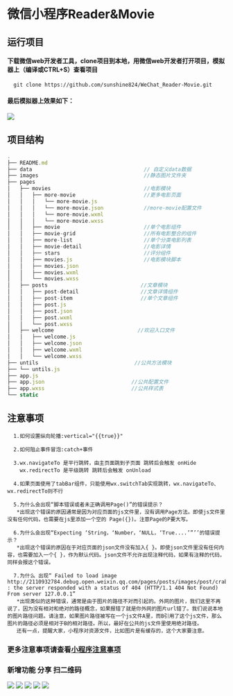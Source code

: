 微信小程序Reader&Movie 
===================================  
   
运行项目
-----------------------------------  
 #### 下载微信web开发者工具，clone项目到本地，用微信web开发者打开项目，模拟器上（编译或CTRL+S）查看项目
      git clone https://github.com/sunshine824/WeChat_Reader-Movie.git
 #### 最后模拟器上效果如下：
  ![](https://github.com/sunshine824/WeChat_Reader-Movie/blob/master/static/jdfw.gif)
  
 项目结构
-----------------------------------
```javascript
.
├── README.md
├── data                                    // 自定义data数据
├── images                                  //静态图片文件夹
├── pages
│   ├── movies                              //电影模块
│   │   ├── more-movie                      //更多电影页面
│   │   │   └── more-movie.js
│   │   │   └── more-movie.json             //more-movie配置文件
│   │   │   └── more-movie.wxml
│   │   │   └── more-movie.wxss
│   │   ├── movie                           //单个电影组件
│   │   ├── movie-grid                      //所有电影整合的组件
│   │   ├── more-list                       //单个分类电影列表
│   │   ├── movie-detail                    //电影详情
│   │   ├── stars                           //评分组件
│   │   ├── movies.js                       //电影模块脚本
│   │   ├── movies.json
│   │   ├── movies.wxml 
│   │   └── movies.wxss
│   ├── posts                              //文章模块
│   │   ├── post-detail                    //文章详情组件
│   │   ├── post-item                      //单个文章组件
│   │   ├── post.js 
│   │   ├── post.json  
│   │   ├── post.wxml 
│   │   └── post.wxss
│   ├── welcome                           //欢迎入口文件
│   │   ├── welcome.js 
│   │   ├── welcome.json  
│   │   ├── welcome.wxml 
│   │   └── welcome.wxss
├── untils                               //公共方法模块
├── └── untils.js
├── app.js
├── app.json                            //公共配置文件
├── app.wxss                            //公共样式表
└── static
```

 注意事项
-----------------------------------
      1.如何设置纵向轮播:vertical="{{true}}"

      2.如何阻止事件冒泡:catch+事件

      3.wx.navigateTo 是平行跳转，由主页面跳到子页面 跳转后会触发 onHide
        wx.redirectTo 是平级跳转 跳转后会触发 onUnload 

      4.如果页面使用了tabBar组件，只能使用wx.switchTab实现跳转，wx.navigateTo、wx.redirectTo则不行

      5.为什么会出现“脚本错误或者未正确调用Page()”的错误提示？
       *出现这个错误的原因通常是因为对应页面的js文件里，没有调用Page方法。即使js文件里没有任何代码，也需要在js里添加一个空的 Page({})。注意Page的P要大写。

      6.为什么会出现“Expecting ‘String，‘Number，‘NULL，‘True....’”’’的错误提示？
       *出现这个错误的原因在于对应页面的json文件没有加入{ }。即使json文件里没有任何内容，也需要加入一个{ }，作为默认代码。json文件不允许出现注释代码，如果有注释的代码，同样会报这个错误。

      7.为什么 出现“ Failed to load image http://2110932784.debug.open.weixin.qq.com/pages/posts/images/post/crab.png : the server responded with a status of 404 (HTTP/1.1 404 Not Found) From server 127.0.0.1”
       *出现类似的这种错误，通常是由于图片的路径不对而引起的。外网的图片，我们这里不再说了，因为没有相对和绝对的路径概念，如果报错了就是你外网的图片url错了。我们说说本地的图片路径问题。请注意，如果图片路径被写在一个js文件A里，而B引用了这个js文件，那么图片的路径必须是相对于B的相对路径。所以，最好在公共的js文件里使用绝对路径。
       还有一点，提醒大家，小程序对资源文件，比如图片是有缓存的，这个大家要注意。

### 更多注意事项请查看[小程序注意事项](https://zhuanlan.zhihu.com/oldtimes)

### 新增功能 分享 扫二维码
 ![](https://github.com/sunshine824/WeChat_Reader-Movie/blob/master/static/IMG_0137.PNG)
 ![](https://github.com/sunshine824/WeChat_Reader-Movie/blob/master/static/IMG_0138.PNG)
 ![](https://github.com/sunshine824/WeChat_Reader-Movie/blob/master/static/IMG_0139.PNG)
 ![](https://github.com/sunshine824/WeChat_Reader-Movie/blob/master/static/IMG_0140.PNG)
 ![](https://github.com/sunshine824/WeChat_Reader-Movie/blob/master/static/IMG_0141.PNG)
